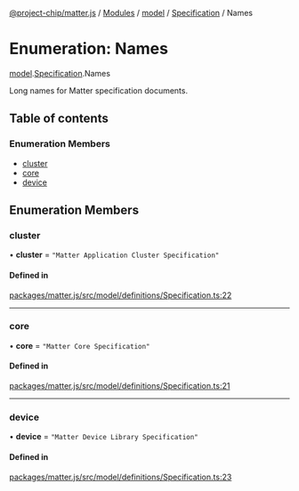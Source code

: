 [@project-chip/matter.js](../README.md) / [Modules](../modules.md) / [model](../modules/model.md) / [Specification](../modules/model.Specification.md) / Names

# Enumeration: Names

[model](../modules/model.md).[Specification](../modules/model.Specification.md).Names

Long names for Matter specification documents.

## Table of contents

### Enumeration Members

- [cluster](model.Specification.Names.md#cluster)
- [core](model.Specification.Names.md#core)
- [device](model.Specification.Names.md#device)

## Enumeration Members

### cluster

• **cluster** = ``"Matter Application Cluster Specification"``

#### Defined in

[packages/matter.js/src/model/definitions/Specification.ts:22](https://github.com/project-chip/matter.js/blob/e87b236f/packages/matter.js/src/model/definitions/Specification.ts#L22)

___

### core

• **core** = ``"Matter Core Specification"``

#### Defined in

[packages/matter.js/src/model/definitions/Specification.ts:21](https://github.com/project-chip/matter.js/blob/e87b236f/packages/matter.js/src/model/definitions/Specification.ts#L21)

___

### device

• **device** = ``"Matter Device Library Specification"``

#### Defined in

[packages/matter.js/src/model/definitions/Specification.ts:23](https://github.com/project-chip/matter.js/blob/e87b236f/packages/matter.js/src/model/definitions/Specification.ts#L23)
